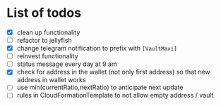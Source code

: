 # List of todos
* [x] clean up functionality
* [ ] refactor to jellyfish
* [X] change telegram notification to prefix with `[VaultMaxi]`
* [ ] reinvest functionality
* [ ] status message every day at 9 am
* [X] check for address in the wallet (not only first address) so that new address in wallet works
* [ ] use min(currentRatio,nextRatio) to anticipate next update
* [ ] rules in CloudFormationTemplate to not allow empty address / vault
